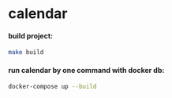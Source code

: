 # calendar

#### build project:
```bash
make build
```

#### run calendar by one command with docker db:
```bash
docker-compose up --build
```
